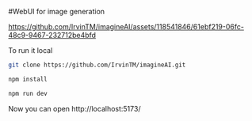 #WebUI for image generation

https://github.com/IrvinTM/imagineAI/assets/118541846/61ebf219-06fc-48c9-9467-232712be4bfd

To run it local

```bash
git clone https://github.com/IrvinTM/imagineAI.git
```
```bash
npm install
```
```bash
npm run dev
```
Now you can open 
http://localhost:5173/

